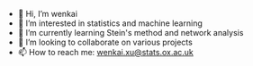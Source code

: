 - 👋 Hi, I’m wenkai
- 👀 I’m interested in statistics and machine learning
- 🌱 I’m currently learning Stein's method and network analysis
- 💞️ I’m looking to collaborate on various projects
- 📫 How to reach me: wenkai.xu@stats.ox.ac.uk

<!---
wenkaixl/wenkaixl is a ✨ special ✨ repository because its `README.md` (this file) appears on your GitHub profile.
You can click the Preview link to take a look at your changes.
--->
